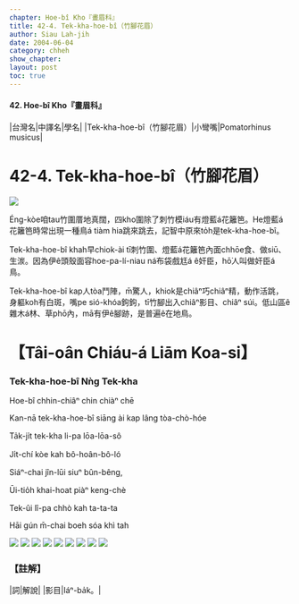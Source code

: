```yaml
---
chapter: Hoe-bî Kho『畫眉科』
title: 42-4. Tek-kha-hoe-bî（竹腳花眉）
author: Siau Lah-jih
date: 2004-06-04    
category: chheh
show_chapter: 
layout: post
toc: true
---
```


#### 42. Hoe-bî Kho『畫眉科』


|台灣名|中譯名|學名|
|Tek-kha-hoe-bî（竹腳花眉）|小彎嘴|Pomatorhinus musicus|  


# 42-4. Tek-kha-hoe-bî（竹腳花眉）

![](../too5/42/42-4-10.Tek-kha-hoe-bî.jpg)


Éng-kòe咱tau竹圍厝地真闊，四kho͘圍除了刺竹模iáu有燈藍á花籬笆。He燈藍á花籬笆時常出現一種鳥á tiàm hia跳來跳去，記智中原來to̍h是tek-kha-hoe-bî。

Tek-kha-hoe-bî khah早chiok-ài tī刺竹圍、燈藍á花籬笆內面chhōe食、做siū、生湠。因為伊ê頭殼面容hoe-pa-lí-niau ná布袋戲尪á ê奸臣，hō͘人叫做奸臣á鳥。
 
Tek-kha-hoe-bî kap人tòa鬥陣，m̄驚人，khiok是chiâⁿ巧chiâⁿ精，動作活跳，身軀koh有白斑，嘴pe sió-khóa鉤鉤，tī竹腳出入chiâⁿ影目、chiâⁿ súi。低山區ê雜木á林、草phō內，mā有伊ê腳跡，是普遍ê在地鳥。





# 【Tâi-oân Chiáu-á Liām Koa-si】

### **Tek-kha-hoe-bî Nǹg Tek-kha**


Hoe-bî chhin-chiâⁿ chin chiàⁿ chē

Kan-nā tek-kha-hoe-bî siāng ài kap lâng tòa-chò-hóe

Ta̍k-ji̍t tek-kha li-pa lōa-lōa-sô

Ji̍t-chí kòe kah bô-hoân-bô-ló

Siáⁿ-chai jîn-lūi siuⁿ bûn-bêng,

Ūi-tio̍h khai-hoat piàⁿ keng-chè

Tek-ûi lî-pa chhò kah ta-ta-ta

Hāi gún m̄-chai boeh sóa khì tah



![](../too5/42/42-4-1.Tek-kha-hoe-bî.jpg)
![](../too5/42/42-4-2.Tek-kha-hoe-bî.jpg)
![](../too5/42/42-4-3.Tek-kha-hoe-bî.jpg)
![](../too5/42/42-4-4.Tek-kha-hoe-bî.jpg)
![](../too5/42/42-4-5.Tek-kha-hoe-bî.jpg)
![](../too5/42/42-4-6.Tek-kha-hoe-bî.jpg)
![](../too5/42/42-4-7.Tek-kha-hoe-bî.jpg)
![](../too5/42/42-4-8.Tek-kha-hoe-bî.jpg)
![](../too5/42/42-4-9.Tek-kha-hoe-bî.jpg)




### 【註解】

|詞|解說|
|影目|Iáⁿ-ba̍k。|




